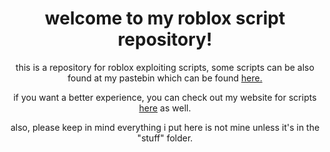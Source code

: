<h1 align="center">welcome to my roblox script repository!</h1>

<p align="center">this is a repository for roblox exploiting scripts, some scripts can be also found at my pastebin which can be found <a href="https://pastebin.com/u/nebunet">here.</a></p>
<p align="center">if you want a better experience, you can check out my website for scripts <a href="https://scripts.nebulabebula.tk">here</a> as well.</p>
<p align="center">also, please keep in mind everything i put here is not mine unless it's in the "stuff" folder.</p>
